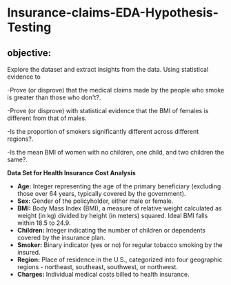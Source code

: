 # Insurance-claims-EDA-Hypothesis-Testing

## objective:
Explore the dataset and extract insights from the data. Using statistical evidence to

-Prove (or disprove) that the medical claims made by the people who smoke is greater than those who don't?.

-Prove (or disprove) with statistical evidence that the BMI of females is different from that of males.

-Is the proportion of smokers significantly different across different regions?.

-Is the mean BMI of women with no children, one child, and two children the same?.


**Data Set for Health Insurance Cost Analysis**

- **Age:** Integer representing the age of the primary beneficiary (excluding those over 64 years, typically covered by the government).
- **Sex:** Gender of the policyholder, either male or female.
- **BMI:** Body Mass Index (BMI), a measure of relative weight calculated as weight (in kg) divided by height (in meters) squared. Ideal BMI falls within 18.5 to 24.9.
- **Children:** Integer indicating the number of children or dependents covered by the insurance plan.
- **Smoker:** Binary indicator (yes or no) for regular tobacco smoking by the insured.
- **Region:** Place of residence in the U.S., categorized into four geographic regions - northeast, southeast, southwest, or northwest.
- **Charges:** Individual medical costs billed to health insurance.
